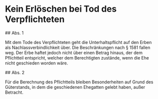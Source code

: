 # Kein Erlöschen bei Tod des Verpflichteten



\#\# Abs. 1

 Mit dem Tode des Verpflichteten geht die Unterhaltspflicht auf den Erben als Nachlassverbindlichkeit über. Die Beschränkungen nach § 1581 fallen weg. Der Erbe haftet jedoch nicht über einen Betrag hinaus, der dem Pflichtteil entspricht, welcher dem Berechtigten zustände, wenn die Ehe nicht geschieden worden wäre.

\#\# Abs. 2

 Für die Berechnung des Pflichtteils bleiben Besonderheiten auf Grund des Güterstands, in dem die geschiedenen Ehegatten gelebt haben, außer Betracht. 

